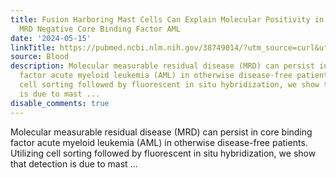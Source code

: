 ```yaml
---
title: Fusion Harboring Mast Cells Can Explain Molecular Positivity in Flow Cytometric
  MRD Negative Core Binding Factor AML
date: '2024-05-15'
linkTitle: https://pubmed.ncbi.nlm.nih.gov/38749014/?utm_source=curl&utm_medium=rss&utm_campaign=journals&utm_content=7603509&fc=None&ff=20240516181509&v=2.18.0.post9+e462414
source: Blood
description: Molecular measurable residual disease (MRD) can persist in core binding
  factor acute myeloid leukemia (AML) in otherwise disease-free patients. Utilizing
  cell sorting followed by fluorescent in situ hybridization, we show that detection
  is due to mast ...
disable_comments: true
---
```

Molecular measurable residual disease (MRD) can persist in core binding factor acute myeloid leukemia (AML) in otherwise disease-free patients. Utilizing cell sorting followed by fluorescent in situ hybridization, we show that detection is due to mast ...